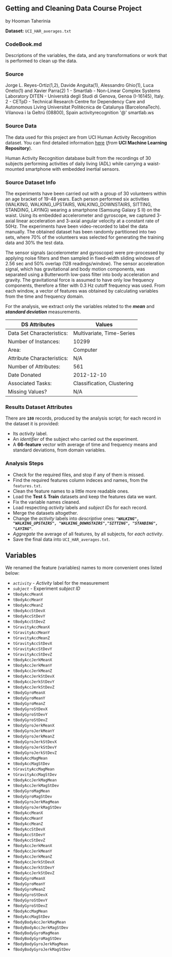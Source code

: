 ## Getting and Cleaning Data Course Project
by Hooman Taherinia

**Dataset:** `UCI_HAR_averages.txt`

### CodeBook.md
Descriptions of the variables, the data, and any transformations or work that is performed to clean up the data.


### Source
Jorge L. Reyes-Ortiz(1,2), Davide Anguita(1), Alessandro Ghio(1), Luca Oneto(1) and Xavier Parra(2)
1 - Smartlab - Non-Linear Complex Systems Laboratory
DITEN - Università degli Studi di Genova, Genoa (I-16145), Italy. 
2 - CETpD - Technical Research Centre for Dependency Care and Autonomous Living
Universitat Politècnica de Catalunya (BarcelonaTech). Vilanova i la Geltrú (08800), Spain
activityrecognition '@' smartlab.ws



### Source Data
The data used for this project are from UCI Human Activity Recognition dataset. You can find detailed information [here](http://archive.ics.uci.edu/ml/datasets/Human+Activity+Recognition+Using+Smartphones) (*from* **UCI Machine Learning Repository**).

Human Activity Recognition database built from the recordings of 30 subjects performing activities of daily living (ADL) while carrying a waist-mounted smartphone with embedded inertial sensors.



### Source Dataset Info
The experiments have been carried out with a group of 30 volunteers within an age bracket of 19-48 years. Each person performed six activities (WALKING, WALKING_UPSTAIRS, WALKING_DOWNSTAIRS, SITTING, STANDING, LAYING) wearing a smartphone (Samsung Galaxy S II) on the waist. Using its embedded accelerometer and gyroscope, we captured 3-axial linear acceleration and 3-axial angular velocity at a constant rate of 50Hz. The experiments have been video-recorded to label the data manually. The obtained dataset has been randomly partitioned into two sets, where 70% of the volunteers was selected for generating the training data and 30% the test data. 

The sensor signals (accelerometer and gyroscope) were pre-processed by applying noise filters and then sampled in fixed-width sliding windows of 2.56 sec and 50% overlap (128 readings/window). The sensor acceleration signal, which has gravitational and body motion components, was separated using a Butterworth low-pass filter into body acceleration and gravity. The gravitational force is assumed to have only low frequency components, therefore a filter with 0.3 Hz cutoff frequency was used. From each window, a vector of features was obtained by calculating variables from the time and frequency domain.

For the analysis, we extract only the variables related to the ***mean*** and ***standard deviation*** measurements.

| DS Attributes | Values |
| --- | --- |
| Data Set Characteristics:  | Multivariate, Time-Series |
| Number of Instances: | 10299 |
| Area: | Computer |
| Attribute Characteristics: | N/A |
| Number of Attributes: | 561 |
| Date Donated | 2012-12-10 |
| Associated Tasks: | Classification, Clustering |
| Missing Values? | N/A |

### Results Dataset Attributes
There are **`180`** records, produced by the analysis script; for each record in the dataset it is provided: 

- Its *activity* label. 
- An *identifier* of the subject who carried out the experiment.
- A **66-feature** vector with average of time and frequency means and standard deviations, from domain variables. 

### Analysis Steps
- Check for the required files, and stop if any of them is missed.
- Find the required features column indeces and names, from the `features.txt`.
- Clean the feature names to a little more readable ones.
- Load the **Test** & **Train** datasets and keep the features data we want.
- Fix the variable names cleaned.
- Load respecting *activity* labels and *subject IDs* for each record.
- Merge the datasets altogether.
- Change the *activity* labels into *descriptive* ones: ***`"WALKING", "WALKING_UPSTAIRS", "WALKING_DOWNSTAIRS","SITTING", "STANDING", "LAYING"`***.
- *Aggregate* the average of all features, by all subjects, for *each activity*.
- Save the final data into `UCI_HAR_averages.txt`.

## Variables
We renamed the feature (variables) names to more convenient ones listed below:

* *`activity`* - *Activity* label for the measurement
* *`subject`* - Experiment *subject ID*
* `tBodyAccMeanX`
* `tBodyAccMeanY`
* `tBodyAccMeanZ`
* `tBodyAccStDevX`
* `tBodyAccStDevY`
* `tBodyAccStDevZ`
* `tGravityAccMeanX`
* `tGravityAccMeanY`
* `tGravityAccMeanZ`
* `tGravityAccStDevX`
* `tGravityAccStDevY`
* `tGravityAccStDevZ`
* `tBodyAccJerkMeanX`
* `tBodyAccJerkMeanY`
* `tBodyAccJerkMeanZ`
* `tBodyAccJerkStDevX`
* `tBodyAccJerkStDevY`
* `tBodyAccJerkStDevZ`
* `tBodyGyroMeanX`
* `tBodyGyroMeanY`
* `tBodyGyroMeanZ`
* `tBodyGyroStDevX`
* `tBodyGyroStDevY`
* `tBodyGyroStDevZ`
* `tBodyGyroJerkMeanX`
* `tBodyGyroJerkMeanY`
* `tBodyGyroJerkMeanZ`
* `tBodyGyroJerkStDevX`
* `tBodyGyroJerkStDevY`
* `tBodyGyroJerkStDevZ`
* `tBodyAccMagMean`
* `tBodyAccMagStDev`
* `tGravityAccMagMean`
* `tGravityAccMagStDev`
* `tBodyAccJerkMagMean`
* `tBodyAccJerkMagStDev`
* `tBodyGyroMagMean`
* `tBodyGyroMagStDev`
* `tBodyGyroJerkMagMean`
* `tBodyGyroJerkMagStDev`
* `fBodyAccMeanX`
* `fBodyAccMeanY`
* `fBodyAccMeanZ`
* `fBodyAccStDevX`
* `fBodyAccStDevY`
* `fBodyAccStDevZ`
* `fBodyAccJerkMeanX`
* `fBodyAccJerkMeanY`
* `fBodyAccJerkMeanZ`
* `fBodyAccJerkStDevX`
* `fBodyAccJerkStDevY`
* `fBodyAccJerkStDevZ`
* `fBodyGyroMeanX`
* `fBodyGyroMeanY`
* `fBodyGyroMeanZ`
* `fBodyGyroStDevX`
* `fBodyGyroStDevY`
* `fBodyGyroStDevZ`
* `fBodyAccMagMean`
* `fBodyAccMagStDev`
* `fBodyBodyAccJerkMagMean`
* `fBodyBodyAccJerkMagStDev`
* `fBodyBodyGyroMagMean`
* `fBodyBodyGyroMagStDev`
* `fBodyBodyGyroJerkMagMean`
* `fBodyBodyGyroJerkMagStDev`


